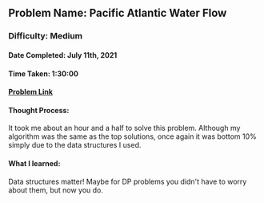 ## Problem Name: Pacific Atlantic Water Flow
### Difficulty: Medium
#### Date Completed: July 11th, 2021
#### Time Taken: 1:30:00
#### [Problem Link](https://leetcode.com/problems/pacific-atlantic-water-flow/)

#### Thought Process:
It took me about an hour and a half to solve this problem. Although my algorithm was the same as the top solutions, once again it was
bottom 10% simply due to the data structures I used.

#### What I learned: 
Data structures matter! Maybe for DP problems you didn't have to worry about them, but now you do.
